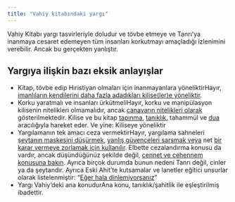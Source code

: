 ```yaml
---
title: "Vahiy kitabındaki yargı"
---
```



Vahiy Kitabı yargı tasvirleriyle doludur ve tövbe etmeye ve Tanrı’ya inanmaya cesaret edemeyen tüm insanları korkutmayı amaçladığı izlenimini verebilir. Ancak bu gerçekten yanlıştır.


## Yargıya ilişkin bazı eksik anlayışlar

<a name="3b7a"></a>
- Kitap, tövbe edip Hıristiyan olmaları için inanmayanlara yöneliktirHayır, [imanlıların kendilerini daha fazla adadıkları kilise(ler)e yöneliktir](../../../background/literature/expl/the-book-of-revelation-how-to-read-it).
- Korku yaratmalı ve insanları ürkütmeliHayır, korku ve manipülasyon kilisenin nitelikleri olmamalıdır, ancak [canavarın nitelikleri olarak](../../../content/beasts/expl/the-nature-of-the-beast-in-the-book-of-revelation) gösterilmektedir. Kilise ve bu kitap [tapınma](../../../topics/power/short/worship), [tanıklık](../../../topics/power/short/the-power-of-testimony), tahammül ve [dua](../../../topics/power/short/the-key-of-prayer) aracılığıyla hareket eder. Ve yine: Kiliseye yöneliktir
- Yargılamanın tek amacı ceza vermektirHayır, yargılama sahneleri [şeytanın maskesini düşürmek](../../../content/seals/expl/the-mystery-of-the-four-horse-men), [yanlış güvenceleri sarsmak veya](../../../content/trumpets/expl/the-trumpets-in-revelation) net [bir karar vermeye zorlamak için kullanılır](../../../content/bowls/expl/the-bowls-of-wrath). Elbette cezalandırma konusu da vardır, ancak düşündüğünüz şekilde değil, [cennet ve cehennem konusuna bakın](../../../content/paradise/expl/heaven-and-hell). Ayrıca birçok durumda bunun nedeni Tanrı değil, cinler ya da şeytandır. Ayrıca Eski Ahit’te kutsamalar ve lanetler eğitici unsurlar olarak listelenmiştir: “[Eğer hala dinlemiyorsanız](https://www.bibleserver.com/TR/Levililer26)”
- Yargı Vahiy’deki ana konudurAna konu, tanıklık/şahitlik ile eşleştirilmiş ibadettir.







[](https://github.com/revelation-today/revelation-today/blob/main/exampleSite/content/docs/topics/power/short/judgment-in-the-book-of-revelation.tr.md)

